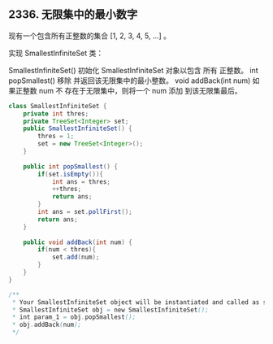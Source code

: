 ## 2336. 无限集中的最小数字
现有一个包含所有正整数的集合 [1, 2, 3, 4, 5, ...] 。

实现 SmallestInfiniteSet 类：

SmallestInfiniteSet() 初始化 SmallestInfiniteSet 对象以包含 所有 正整数。
int popSmallest() 移除 并返回该无限集中的最小整数。
void addBack(int num) 如果正整数 num 不 存在于无限集中，则将一个 num 添加 到该无限集最后。

```java
class SmallestInfiniteSet {
    private int thres;
    private TreeSet<Integer> set;
    public SmallestInfiniteSet() {
        thres = 1;
        set = new TreeSet<Integer>();
    }
    
    public int popSmallest() {
        if(set.isEmpty()){
            int ans = thres;
            ++thres;
            return ans;
        }
        int ans = set.pollFirst();
        return ans;
    }
    
    public void addBack(int num) {
        if(num < thres){
            set.add(num);
        }
    }
}

/**
 * Your SmallestInfiniteSet object will be instantiated and called as such:
 * SmallestInfiniteSet obj = new SmallestInfiniteSet();
 * int param_1 = obj.popSmallest();
 * obj.addBack(num);
 */
```
